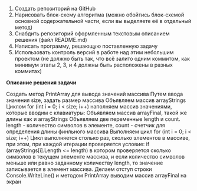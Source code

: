 1. Создать репозиторий на GitHub
2. Нарисовать блок-схему алгоритма (можно обойтись блок-схемой основной содержательной части, если вы выделяете её в отдельный метод)
3. Снабдить репозиторий оформленным текстовым описанием решения (файл README.md)
4. Написать программу, решающую поставленную задачу
5. Использовать контроль версий в работе над этим небольшим проектом (не должно быть так, что всё залито одним коммитом, как минимум этапы 2, 3, и 4 должны быть расположены в разных коммитах)

**Описание решения задачи**

Создать метод PrintArray для вывода значений массива Путем ввода значения size, задать размер массива Объявляем массив arrayStrings Циклом for (int i = 0; i < size; i++) наполняем массив значениями, которые вводим с клавиатуры: Объявляем массив arrayFinal, такой же длины как и arrayStrings Объявляем две переменные length и count. length - количество символов в элементе, count - счетчик для определения длины финльного массива Выполняем цикл for (int i = 0; i < size; i++) Цикл выполняется столько раз, сколько элементов в массиве, при этом, при каждой итерации проверяется условие: if (arrayStrings[i].Length <= length) в котором проверяется сколько символов в текущем элементе массива, и если количество символов меньше или равно заданному количеству length, то значение записывается в элемент массива. Делаем отступ строки Console.WriteLine() и методом PrintArray выводим массив arrayFinal на экран